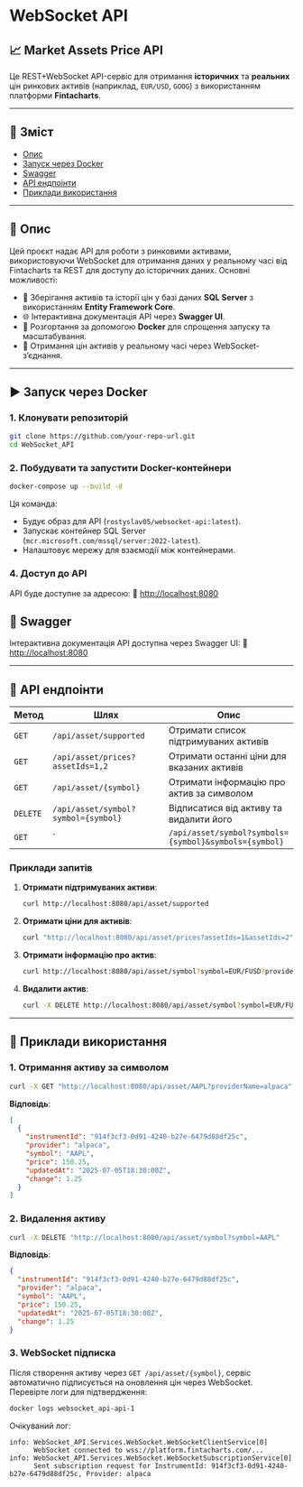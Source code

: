 # WebSocket API

## 📈 Market Assets Price API

Це REST+WebSocket API-сервіс для отримання **історичних** та **реальних** цін ринкових активів (наприклад, `EUR/USD`, `GOOG`) з використанням платформи **Fintacharts**.

---

## 🧾 Зміст

- [Опис](#опис)
- [Запуск через Docker](#запуск-через-docker)
- [Swagger](#swagger)
- [API ендпоінти](#api-ендпоінти)
- [Приклади використання](#приклади-використання)

---

## 📌 Опис

Цей проєкт надає API для роботи з ринковими активами, використовуючи WebSocket для отримання даних у реальному часі від Fintacharts та REST для доступу до історичних даних. Основні можливості:

- 🧠 Зберігання активів та історії цін у базі даних **SQL Server** з використанням **Entity Framework Core**.
- 🌐 Інтерактивна документація API через **Swagger UI**.
- 🐳 Розгортання за допомогою **Docker** для спрощення запуску та масштабування.
- 📡 Отримання цін активів у реальному часі через WebSocket-з’єднання.

---

## ▶️ Запуск через Docker

### 1. Клонувати репозиторій

```bash
git clone https://github.com/your-repo-url.git
cd WebSocket_API
```
### 2. Побудувати та запустити Docker-контейнери

```bash
docker-compose up --build -d
```

Ця команда:
- Будує образ для API (`rostyslav05/websocket-api:latest`).
- Запускає контейнер SQL Server (`mcr.microsoft.com/mssql/server:2022-latest`).
- Налаштовує мережу для взаємодії між контейнерами.

### 4. Доступ до API

API буде доступне за адресою:
🔗 [http://localhost:8080](http://localhost:8080)

## 🧪 Swagger

Інтерактивна документація API доступна через Swagger UI:
🔗 [http://localhost:8080](http://localhost:8080)

---

## 📡 API ендпоінти

| Метод   | Шлях                              | Опис                                      |
|---------|-----------------------------------|-------------------------------------------|
| `GET`   | `/api/asset/supported`           | Отримати список підтримуваних активів      |
| `GET`   | `/api/asset/prices?assetIds=1,2` | Отримати останні ціни для вказаних активів |
| `GET`   | `/api/asset/{symbol}`            | Отримати інформацію про актив за символом |
| `DELETE`| `/api/asset/symbol?symbol={symbol}` | Відписатися від активу та видалити його |
| `GET`| `| `/api/asset/symbol?symbols={symbol}&symbols={symbol}` | Отримати інформацію про активи |

### Приклади запитів

1. **Отримати підтримуваних активи**:
   ```bash
   curl http://localhost:8080/api/asset/supported
   ```

2. **Отримати ціни для активів**:
   ```bash
   curl "http://localhost:8080/api/asset/prices?assetIds=1&assetIds=2"
   ```

3. **Отримати інформацію про актив**:
   ```bash
   curl http://localhost:8080/api/asset/symbol?symbol=EUR/FUSD?providerName=alpaca
   ```

4. **Видалити актив**:
   ```bash
   curl -X DELETE http://localhost:8080/api/asset/symbol?symbol=EUR/FUSD
   ```

---

## 📝 Приклади використання

### 1. Отримання активу за символом

```bash
curl -X GET "http://localhost:8080/api/asset/AAPL?providerName=alpaca"
```

**Відповідь**:
```json
[
  {
    "instrumentId": "914f3cf3-0d91-4240-b27e-6479d88df25c",
    "provider": "alpaca",
    "symbol": "AAPL",
    "price": 150.25,
    "updatedAt": "2025-07-05T18:30:00Z",
    "change": 1.25
  }
]
```

### 2. Видалення активу

```bash
curl -X DELETE "http://localhost:8080/api/asset/symbol?symbol=AAPL"
```

**Відповідь**:
```json
{
  "instrumentId": "914f3cf3-0d91-4240-b27e-6479d88df25c",
  "provider": "alpaca",
  "symbol": "AAPL",
  "price": 150.25,
  "updatedAt": "2025-07-05T18:30:00Z",
  "change": 1.25
}
```

### 3. WebSocket підписка

Після створення активу через `GET /api/asset/{symbol}`, сервіс автоматично підписується на оновлення цін через WebSocket. Перевірте логи для підтвердження:

```bash
docker logs websocket_api-api-1
```

Очікуваний лог:
```
info: WebSocket_API.Services.WebSocket.WebSocketClientService[0]
      WebSocket connected to wss://platform.fintacharts.com/...
info: WebSocket_API.Services.WebSocket.WebSocketSubscriptionService[0]
      Sent subscription request for InstrumentId: 914f3cf3-0d91-4240-b27e-6479d88df25c, Provider: alpaca
```

